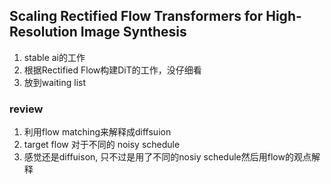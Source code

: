 ## Scaling Rectified Flow Transformers for High-Resolution Image Synthesis
1. stable ai的工作
2. 根据Rectified Flow构建DiT的工作，没仔细看
3. 放到waiting list


### review
1. 利用flow matching来解释成diffsuion
2. target flow 对于不同的 noisy schedule
3. 感觉还是diffuison, 只不过是用了不同的nosiy schedule然后用flow的观点解释